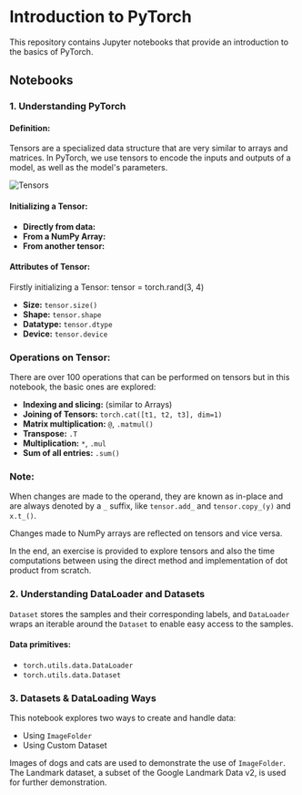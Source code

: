 # Introduction to PyTorch

This repository contains Jupyter notebooks that provide an introduction to the basics of PyTorch.

## Notebooks

### 1. Understanding PyTorch

#### Definition:
Tensors are a specialized data structure that are very similar to arrays and matrices. In PyTorch, we use tensors to encode the inputs and outputs of a model, as well as the model's parameters.

![Tensors](![image](https://github.com/ImaanIbrar/RadarLab/assets/123624886/b0d48c8d-5ea4-4886-aac4-15d9f60e5350)
)

#### Initializing a Tensor:
- **Directly from data:**
- **From a NumPy Array:**
- **From another tensor:**

#### Attributes of Tensor:
Firstly initializing a Tensor:
tensor = torch.rand(3, 4)

- **Size:** `tensor.size()`
- **Shape:** `tensor.shape`
- **Datatype:** `tensor.dtype`
- **Device:** `tensor.device`

### Operations on Tensor:

There are over 100 operations that can be performed on tensors but in this notebook, the basic ones are explored:

- **Indexing and slicing:** (similar to Arrays)
- **Joining of Tensors:** `torch.cat([t1, t2, t3], dim=1)`
- **Matrix multiplication:** `@`, `.matmul()`
- **Transpose:** `.T`
- **Multiplication:** `*`, `.mul`
- **Sum of all entries:** `.sum()`

### Note:

When changes are made to the operand, they are known as in-place and are always denoted by a `_` suffix, like `tensor.add_` and `tensor.copy_(y)` and `x.t_()`.

Changes made to NumPy arrays are reflected on tensors and vice versa.

In the end, an exercise is provided to explore tensors and also the time computations between using the direct method and implementation of dot product from scratch.

### 2. Understanding DataLoader and Datasets

`Dataset` stores the samples and their corresponding labels, and `DataLoader` wraps an iterable around the `Dataset` to enable easy access to the samples.

#### Data primitives:

- `torch.utils.data.DataLoader`
- `torch.utils.data.Dataset`

### 3. Datasets & DataLoading Ways

This notebook explores two ways to create and handle data:

- Using `ImageFolder`
- Using Custom Dataset

Images of dogs and cats are used to demonstrate the use of `ImageFolder`. The Landmark dataset, a subset of the Google Landmark Data v2, is used for further demonstration.
